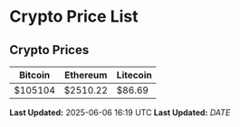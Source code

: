 # Crypto Price List

## Crypto Prices
| Bitcoin | Ethereum | Litecoin |
| ------- | -------- | -------- |
| $105104 | $2510.22 | $86.69 |
**Last Updated:** 2025-06-06 16:19 UTC
**Last Updated:** $DATE$
